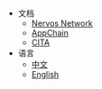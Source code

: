 * 文档
  * [Nervos Network](#)
  * [AppChain](https://cryptape.github.io/Nervos-AppChain-Docs/)
  * [CITA]()
* 语言
  * [中文](/zh-cn/nervos)
  * [English](/en-us/nervos)
  